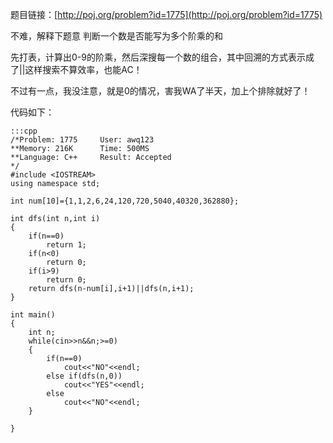 <!--
.. title: POJ 1775 Sum of Factorials C++版
.. slug: poj-1775
.. date: 2013-04-07T09:05:54+08:00
.. tags:
.. link:
.. description:
.. type: text
-->

题目链接：[http://poj.org/problem?id=1775](http://poj.org/problem?id=1775)


不难，解释下题意 判断一个数是否能写为多个阶乘的和 

先打表，计算出0-9的阶乘，然后深搜每一个数的组合，其中回溯的方式表示成了||这样搜索不算效率，也能AC！

不过有一点，我没注意，就是0的情况，害我WA了半天，加上个排除就好了！

代码如下：

	:::cpp
	/*Problem: 1775		User: awq123
	**Memory: 216K		Time: 500MS
	**Language: C++		Result: Accepted
	*/
	#include <IOSTREAM>
	using namespace std;

	int num[10]={1,1,2,6,24,120,720,5040,40320,362880};

	int dfs(int n,int i)
	{
		if(n==0)
			return 1;
		if(n<0)
			return 0;
		if(i>9)
			return 0;
		return dfs(n-num[i],i+1)||dfs(n,i+1);
	}

	int main()
	{
		int n;
		while(cin>>n&&n;>=0)
		{
			if(n==0)
				cout<<"NO"<<endl;
			else if(dfs(n,0))
				cout<<"YES"<<endl;
			else
				cout<<"NO"<<endl;
		}

	}
